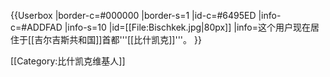 {{Userbox
|border-c=#000000
|border-s=1
|id-c=#6495ED
|info-c=#ADDFAD
|info-s=10
|id=[[File:Bischkek.jpg|80px]]
|info=这个用户现在居住于[[吉尔吉斯共和国]]首都'''[[比什凯克]]'''。
}}

[[Category:比什凯克维基人]]